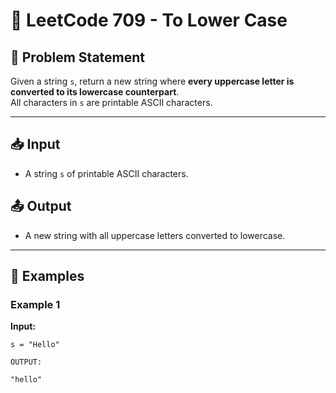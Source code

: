 # 🔡 LeetCode 709 - To Lower Case

## 📝 Problem Statement

Given a string `s`, return a new string where **every uppercase letter is converted to its lowercase counterpart**.  
All characters in `s` are printable ASCII characters.

---

## 📥 Input

- A string `s` of printable ASCII characters.

## 📤 Output

- A new string with all uppercase letters converted to lowercase.

---

## 🧠 Examples

### Example 1
**Input:**
```text
s = "Hello"

OUTPUT:

"hello"